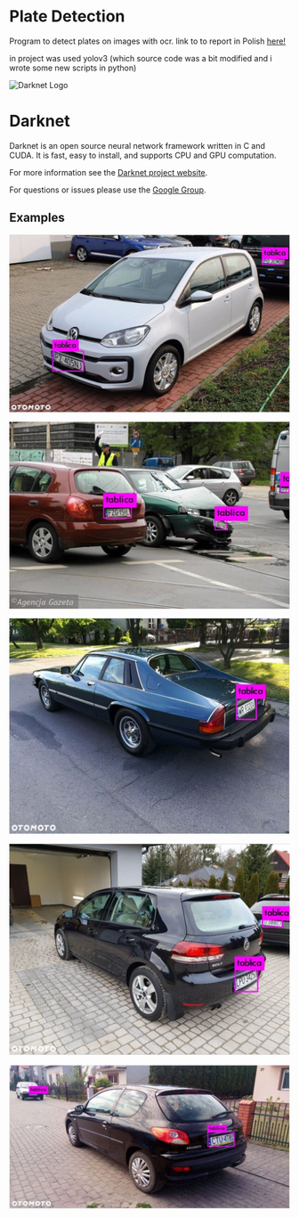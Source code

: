 # Plate Detection

Program to detect plates on images with ocr.  link to to report in Polish [here!](report.pdf)

in project was used yolov3 (which source code was a bit modified and i wrote some new scripts in python)






![Darknet Logo](http://pjreddie.com/media/files/darknet-black-small.png)

# Darknet #
Darknet is an open source neural network framework written in C and CUDA. It is fast, easy to install, and supports CPU and GPU computation.

For more information see the [Darknet project website](http://pjreddie.com/darknet).

For questions or issues please use the [Google Group](https://groups.google.com/forum/#!forum/darknet).



## Examples 

![1](screenshots/1.png)



![2](screenshots/2.png)



![3](screenshots/3.png)



![4](screenshots/4.png)

![5](screenshots/5.png)